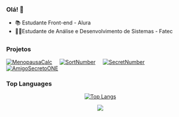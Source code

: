 ### Olá! 👋

- 📚 Estudante Front-end - Alura
- 👩‍💻Estudante de Análise e Desenvolvimento de Sistemas - Fatec

##

### Projetos
<!--
[![MenopausaCalc](https://img.shields.io/badge/MenopausaCalc-FF5722?style=for-the-badge&logo=shields.io.Color=white)](https://lanmeb.github.io/MenopausaCalc/)

[![MenopausaCalc](https://img.shields.io/badge/Menopausa-Calc-ff69b4?style=for-the-badge&logo=shields.io&labelColor=blue&color=ff69b4)](https://lanmeb.github.io/MenopausaCalc/)
-->

[![MenopausaCalc](https://img.shields.io/badge/Menopausa-Calc-570437?style=for-the-badge&logo=shields.io.&labelColor=f307b8)](https://lanmeb.github.io/MenopausaCalc/)
&nbsp; &nbsp;
[![SortNumber](https://img.shields.io/badge/Sort-Number-F06305?style=for-the-badge&logo=shields.io.&labelColor=f04e03)](https://lanmeb.github.io/SortNumber/)
&nbsp; &nbsp;
[![SecretNumber](https://img.shields.io/badge/Secret-Number-035757?style=for-the-badge&logo=shields.io.&labelColor=cfa004)](https://lanmeb.github.io/JogoNumeroSecreto/)
&nbsp; &nbsp;
[![AmigoSecretoONE](https://img.shields.io/badge/AmigoSecreto-ONE-e9d30c?style=for-the-badge&logo=shields.io.&labelColor=0D5237)](https://lanmeb.github.io/JogoNumeroSecreto/)


### Top Languages
<div align="center">
<a href="https://github.com/lanmeb">
<!--<img height="180em" src="https://github-readme-stats.vercel.app/api/top-langs/?username=lanmeb&layout=compact&langs_count=7&theme=great-gatsby"/>
 ![Top Langs](https://github-readme-stats.vercel.app/api/top-langs/?username=lanmeb&hide_progress=false)
-->
 
![Top Langs](https://github-readme-stats.vercel.app/api/top-langs/?username=lanmeb&langs_count=8)
<!--<img height="180em" src="https://github-readme-stats.vercel.app/api?username=lanmeb&show_icons=true&theme=great-gatsby&include_all_commits=true"/>-->

<img src="https://komarev.com/ghpvc/?username=lanmeb&style=social&color=FFD700">





 
</div>
 
<!--
<details>
<summary>My top languages</summary>

| Rank | Languages |
|-----:|-----------|
|     1| Javascript|
|     2| HTML    |
|     3| CSS       |

</details>

![image](https://github.com/lanmeb/portfolio/blob/main/assets/tela.png)


<picture>
 <source media="(prefers-color-scheme: dark)" srcset="YOUR-DARKMODE-IMAGE">
 <source media="(prefers-color-scheme: light)" srcset="YOUR-LIGHTMODE-IMAGE">
 <img alt="YOUR-ALT-TEXT" src="YOUR-DEFAULT-IMAGE">
</picture>

**lanmeb/lanmeb** is a ✨ _special_ ✨ repository because its `README.md` (this file) appears on your GitHub profile.

Here are some ideas to get you started:

- 🔭 I’m currently working on ...
- 🌱 I’m currently learning ...
- 👯 I’m looking to collaborate on ...
- 🤔 I’m looking for help with ...
- 💬 Ask me about ...
- 📫 How to reach me: ...
- 😄 Pronouns: ...
- ⚡ Fun fact: ...
-->

